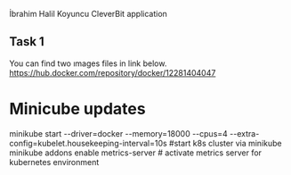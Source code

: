 İbrahim Halil Koyuncu CleverBit application
## Task 1

You can find two ımages files in link below.
https://hub.docker.com/repository/docker/12281404047


# Minicube updates
minikube start --driver=docker --memory=18000 --cpus=4 --extra-config=kubelet.housekeeping-interval=10s  #start k8s cluster via minikube 
minikube addons enable metrics-server # activate metrics server for kubernetes environment



